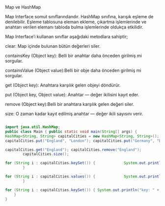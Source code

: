 Map ve HashMap


Map Interface somut sınıflarındandır. HashMap sınıfına, karışık eşleme de denilebilir. Eşleme tablosuna eleman ekleme, çıkartma işlemlerinde ve anahtarı verilen elemanı tabloda bulma işlemlerinde oldukça etkilidir.



Map Interface’i kullanan sınıflar aşağıdaki metodlara sahiptir;



clear: Map içinde bulunan bütün değerleri siler.


containsKey (Object key): Belli bir anahtar daha önceden girilmiş mi sorgular.


containsValue (Object value):Belli bir obje daha önceden girilmiş mi sorgular.


get (Object key): Anahtara karşılık gelen objeyi döndürür.


put (Object key, Object value): Anahtar — değer ikilisini kayıt eder.


remove (Object key):Belli bir anahtara karşılık gelen değeri siler.


size: O zaman kadar kayıt edilmiş anahtar — değer ikili sayısını verir.


`````java

import java.util.HashMap; 
public class Main { public static void main(String[] args) {     
HashMap<String, String> capitalCities = new HashMap<String, String>(); 
capitalCities.put("England", "London"); capitalCities.put("Germany", "Berlin"); capitalCities.put("Norway", "Oslo"); capitalCities.put("USA", "Washington DC");         System.out.println(capitalCities);

capitalCities.get("England"); capitalCities.remove("England");         capitalCities.clear()
        capitalCities.size();

for (String i : capitalCities.keySet()) {             System.out.println(i);
        }

for (String i : capitalCities.values()) {             System.out.println(i);
        }

for (String i : capitalCities.keySet()) { System.out.println("key: " + i + " value: " + capitalCities.get(i));         }
    }
}

